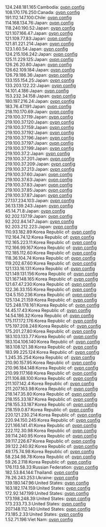 124.248.181.165:Cambodia: [ovpn config](vpn/124_248_181_165.ovpn)  
108.170.176.250:Canada: [ovpn config](vpn/108_170_176_250.ovpn)  
191.112.147.100:Chile: [ovpn config](vpn/191_112_147_100.ovpn)  
114.168.134.76:Japan: [ovpn config](vpn/114_168_134_76.ovpn)  
118.240.190.52:Japan: [ovpn config](vpn/118_240_190_52.ovpn)  
121.107.166.47:Japan: [ovpn config](vpn/121_107_166_47.ovpn)  
121.109.77.83:Japan: [ovpn config](vpn/121_109_77_83.ovpn)  
121.81.221.214:Japan: [ovpn config](vpn/121_81_221_214.ovpn)  
123.1.60.54:Japan: [ovpn config](vpn/123_1_60_54.ovpn)  
124.215.106.242:Japan: [ovpn config](vpn/124_215_106_242.ovpn)  
125.11.229.125:Japan: [ovpn config](vpn/125_11_229_125.ovpn)  
126.26.20.80:Japan: [ovpn config](vpn/126_26_20_80.ovpn)  
126.62.109.184:Japan: [ovpn config](vpn/126_62_109_184.ovpn)  
126.79.186.36:Japan: [ovpn config](vpn/126_79_186_36.ovpn)  
133.155.154.25:Japan: [ovpn config](vpn/133_155_154_25.ovpn)  
133.203.122.22:Japan: [ovpn config](vpn/133_203_122_22.ovpn)  
14.101.4.186:Japan: [ovpn config](vpn/14_101_4_186.ovpn)  
153.232.34.158:Japan: [ovpn config](vpn/153_232_34_158.ovpn)  
180.197.216.24:Japan: [ovpn config](vpn/180_197_216_24.ovpn)  
183.76.47.191:Japan: [ovpn config](vpn/183_76_47_191.ovpn)  
218.110.170.69:Japan: [ovpn config](vpn/218_110_170_69.ovpn)  
219.100.37.119:Japan: [ovpn config](vpn/219_100_37_119.ovpn)  
219.100.37.120:Japan: [ovpn config](vpn/219_100_37_120.ovpn)  
219.100.37.159:Japan: [ovpn config](vpn/219_100_37_159.ovpn)  
219.100.37.192:Japan: [ovpn config](vpn/219_100_37_192.ovpn)  
219.100.37.196:Japan: [ovpn config](vpn/219_100_37_196.ovpn)  
219.100.37.197:Japan: [ovpn config](vpn/219_100_37_197.ovpn)  
219.100.37.199:Japan: [ovpn config](vpn/219_100_37_199.ovpn)  
219.100.37.2:Japan: [ovpn config](vpn/219_100_37_2.ovpn)  
219.100.37.201:Japan: [ovpn config](vpn/219_100_37_201.ovpn)  
219.100.37.209:Japan: [ovpn config](vpn/219_100_37_209.ovpn)  
219.100.37.213:Japan: [ovpn config](vpn/219_100_37_213.ovpn)  
219.100.37.60:Japan: [ovpn config](vpn/219_100_37_60.ovpn)  
219.100.37.63:Japan: [ovpn config](vpn/219_100_37_63.ovpn)  
219.100.37.83:Japan: [ovpn config](vpn/219_100_37_83.ovpn)  
219.100.37.85:Japan: [ovpn config](vpn/219_100_37_85.ovpn)  
219.100.37.87:Japan: [ovpn config](vpn/219_100_37_87.ovpn)  
27.137.234.103:Japan: [ovpn config](vpn/27_137_234_103.ovpn)  
36.13.139.243:Japan: [ovpn config](vpn/36_13_139_243.ovpn)  
45.14.71.8:Japan: [ovpn config](vpn/45_14_71_8.ovpn)  
92.202.137.19:Japan: [ovpn config](vpn/92_202_137_19.ovpn)  
92.202.84.147:Japan: [ovpn config](vpn/92_202_84_147.ovpn)  
92.203.212.223:Japan: [ovpn config](vpn/92_203_212_223.ovpn)  
110.93.182.89:Korea Republic of: [ovpn config](vpn/110_93_182_89.ovpn)  
112.164.74.12:Korea Republic of: [ovpn config](vpn/112_164_74_12.ovpn)  
112.165.223.11:Korea Republic of: [ovpn config](vpn/112_165_223_11.ovpn)  
112.166.99.167:Korea Republic of: [ovpn config](vpn/112_166_99_167.ovpn)  
112.185.112.60:Korea Republic of: [ovpn config](vpn/112_185_112_60.ovpn)  
118.36.104.74:Korea Republic of: [ovpn config](vpn/118_36_104_74.ovpn)  
119.202.67.60:Korea Republic of: [ovpn config](vpn/119_202_67_60.ovpn)  
121.133.16.131:Korea Republic of: [ovpn config](vpn/121_133_16_131.ovpn)  
121.149.131.156:Korea Republic of: [ovpn config](vpn/121_149_131_156.ovpn)  
121.167.148.165:Korea Republic of: [ovpn config](vpn/121_167_148_165.ovpn)  
121.67.47.230:Korea Republic of: [ovpn config](vpn/121_67_47_230.ovpn)  
122.36.33.155:Korea Republic of: [ovpn config](vpn/122_36_33_155.ovpn)  
124.5.150.236:Korea Republic of: [ovpn config](vpn/124_5_150_236.ovpn)  
125.134.21.159:Korea Republic of: [ovpn config](vpn/125_134_21_159.ovpn)  
125.248.178.161:Korea Republic of: [ovpn config](vpn/125_248_178_161.ovpn)  
14.45.17.43:Korea Republic of: [ovpn config](vpn/14_45_17_43.ovpn)  
14.54.186.32:Korea Republic of: [ovpn config](vpn/14_54_186_32.ovpn)  
175.117.172.176:Korea Republic of: [ovpn config](vpn/175_117_172_176.ovpn)  
175.197.208.248:Korea Republic of: [ovpn config](vpn/175_197_208_248.ovpn)  
175.201.27.80:Korea Republic of: [ovpn config](vpn/175_201_27_80.ovpn)  
183.103.133.77:Korea Republic of: [ovpn config](vpn/183_103_133_77.ovpn)  
183.104.106.140:Korea Republic of: [ovpn config](vpn/183_104_106_140.ovpn)  
183.108.121.38:Korea Republic of: [ovpn config](vpn/183_108_121_38.ovpn)  
183.99.225.124:Korea Republic of: [ovpn config](vpn/183_99_225_124.ovpn)  
1.245.35.254:Korea Republic of: [ovpn config](vpn/1_245_35_254.ovpn)  
210.90.157.95:Korea Republic of: [ovpn config](vpn/210_90_157_95.ovpn)  
210.96.184.148:Korea Republic of: [ovpn config](vpn/210_96_184_148.ovpn)  
210.99.117.168:Korea Republic of: [ovpn config](vpn/210_99_117_168.ovpn)  
211.106.88.100:Korea Republic of: [ovpn config](vpn/211_106_88_100.ovpn)  
211.107.142.4:Korea Republic of: [ovpn config](vpn/211_107_142_4.ovpn)  
211.207.163.98:Korea Republic of: [ovpn config](vpn/211_207_163_98.ovpn)  
218.147.35.80:Korea Republic of: [ovpn config](vpn/218_147_35_80.ovpn)  
218.155.33.187:Korea Republic of: [ovpn config](vpn/218_155_33_187.ovpn)  
218.155.33.187:Korea Republic of: [ovpn config](vpn/218_155_33_187.ovpn)  
218.159.0.87:Korea Republic of: [ovpn config](vpn/218_159_0_87.ovpn)  
220.121.230.214:Korea Republic of: [ovpn config](vpn/220_121_230_214.ovpn)  
220.94.150.245:Korea Republic of: [ovpn config](vpn/220_94_150_245.ovpn)  
221.166.141.41:Korea Republic of: [ovpn config](vpn/221_166_141_41.ovpn)  
222.112.30.98:Korea Republic of: [ovpn config](vpn/222_112_30_98.ovpn)  
39.114.240.95:Korea Republic of: [ovpn config](vpn/39_114_240_95.ovpn)  
39.117.226.67:Korea Republic of: [ovpn config](vpn/39_117_226_67.ovpn)  
39.122.240.92:Korea Republic of: [ovpn config](vpn/39_122_240_92.ovpn)  
49.175.74.98:Korea Republic of: [ovpn config](vpn/49_175_74_98.ovpn)  
58.234.98.78:Korea Republic of: [ovpn config](vpn/58_234_98_78.ovpn)  
59.26.2.118:Korea Republic of: [ovpn config](vpn/59_26_2_118.ovpn)  
176.113.58.33:Russian Federation: [ovpn config](vpn/176_113_58_33.ovpn)  
182.53.84.144:Thailand: [ovpn config](vpn/182_53_84_144.ovpn)  
78.26.243.253:Ukraine: [ovpn config](vpn/78_26_243_253.ovpn)  
139.180.147.96:United States: [ovpn config](vpn/139_180_147_96.ovpn)  
163.182.174.159:United States: [ovpn config](vpn/163_182_174_159.ovpn)  
172.92.147.199:United States: [ovpn config](vpn/172_92_147_199.ovpn)  
173.198.248.39:United States: [ovpn config](vpn/173_198_248_39.ovpn)  
173.233.73.3:United States: [ovpn config](vpn/173_233_73_3.ovpn)  
207.148.112.140:United States: [ovpn config](vpn/207_148_112_140.ovpn)  
73.185.2.33:United States: [ovpn config](vpn/73_185_2_33.ovpn)  
1.52.71.196:Viet Nam: [ovpn config](vpn/1_52_71_196.ovpn)  
